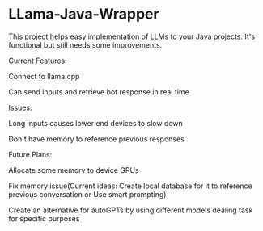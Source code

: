 # LLama-Java-Wrapper
This project helps easy implementation of LLMs to your Java projects. It's functional but still needs some improvements.

Current Features:

Connect to llama.cpp 

Can send inputs and retrieve bot response in real time


Issues:

Long inputs causes lower end devices to slow down

Don't have memory to reference previous responses

Future Plans:

Allocate some memory to device GPUs 

Fix memory issue(Current ideas: Create local database for it to reference previous conversation or Use smart prompting)

Create an alternative for autoGPTs by using different models dealing task for specific purposes
